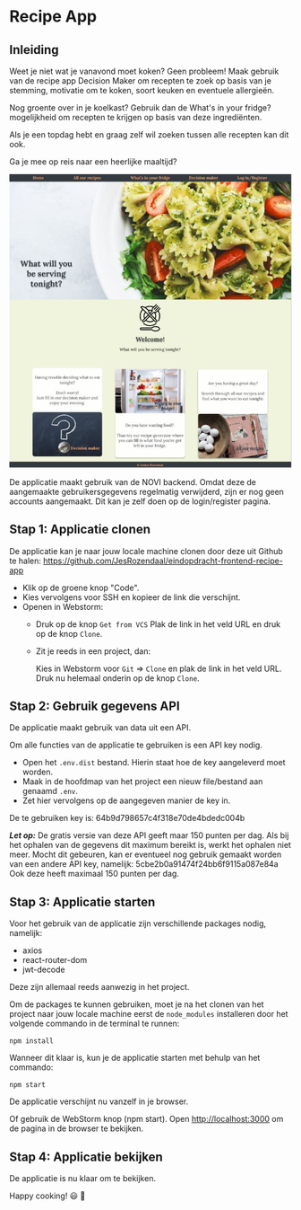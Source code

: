# Recipe App

## Inleiding

Weet je niet wat je vanavond moet koken? Geen probleem! Maak gebruik van de recipe app Decision Maker
om recepten te zoek op basis van je stemming, motivatie om te koken, soort keuken en eventuele allergieën.

Nog groente over in je koelkast? Gebruik dan de What's in your fridge? mogelijkheid om recepten te krijgen op 
basis van deze ingrediënten.

Als je een topdag hebt en graag zelf wil zoeken tussen alle recepten kan dit ook.

Ga je mee op reis naar een heerlijke maaltijd?

![screenshot](src/assets/photos/screenshot%20home.JPG)

De applicatie maakt gebruik van de NOVI backend. 
Omdat deze de aangemaakte gebruikersgegevens regelmatig verwijderd, zijn er nog geen accounts aangemaakt.
Dit kan je zelf doen op de login/register pagina.

## Stap 1: Applicatie clonen

De applicatie kan je naar jouw locale machine clonen door deze uit Github te halen: https://github.com/JesRozendaal/eindopdracht-frontend-recipe-app

* Klik op de groene knop "Code". 
* Kies vervolgens voor SSH en kopieer de link die verschijnt.
* Openen in Webstorm:
  - Druk op de knop `Get from VCS`
      Plak de link in het veld URL en druk op de knop `Clone`.
  - Zit je reeds in een project, dan:

    Kies in Webstorm voor `Git` => `Clone` en plak de link in het veld URL. Druk nu helemaal onderin op de knop `Clone`.

  

## Stap 2: Gebruik gegevens API

De applicatie maakt gebruik van data uit een API.

Om alle functies van de applicatie te gebruiken is een API key nodig.
* Open het `.env.dist` bestand. Hierin staat hoe de key aangeleverd moet worden.
* Maak in de hoofdmap van het project een nieuw file/bestand aan genaamd `.env`. 
* Zet hier vervolgens op de aangegeven manier de key in.

De te gebruiken key is: 64b9d798657c4f318e70de4bdedc004b

_**Let op:**_ De gratis versie van deze API geeft maar 150 punten per dag. Als bij het ophalen van de
gegevens dit maximum bereikt is, werkt het ophalen niet meer.
Mocht dit gebeuren, kan er eventueel nog gebruik gemaakt worden van een andere API key, namelijk: 5cbe2b0a91474f24bb6f9115a087e84a
Ook deze heeft maximaal 150 punten per dag.

## Stap 3: Applicatie starten

Voor het gebruik van de applicatie zijn verschillende packages nodig, namelijk:
* axios
* react-router-dom
* jwt-decode

Deze zijn allemaal reeds aanwezig in het project.

Om de packages te kunnen gebruiken, moet je na het clonen van het project naar jouw locale machine eerst de `node_modules` installeren door het volgende
commando in de terminal te runnen:

```
npm install
```

Wanneer dit klaar is, kun je de applicatie starten met behulp van het commando:

```
npm start
```

De applicatie verschijnt nu vanzelf in je browser.

Of gebruik de WebStorm knop (npm start). Open [http://localhost:3000](http://localhost:3000/) om de pagina in de browser
te bekijken.



## Stap 4: Applicatie bekijken

De applicatie is nu klaar om te bekijken.

Happy cooking! 😃 🍕
